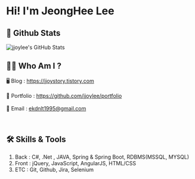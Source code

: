 # Hi! I'm JeongHee Lee

## 🌟 Github Stats 

<img src="https://github-readme-stats.vercel.app/api?username=jjoylee&show_icons=true&theme=github_dark" alt="jjoylee's GitHub Stats"/>

<br>

## 👩🏻 Who Am I ?

🖥 Blog : <a href="https://jjoystry.tistory.com" target="_blank">https://jjoystory.tistory.com</a><br><br>
📂 Portfolio : <a href="https://github.com/jjoylee/portfolio" target="_blank">https://github.com/jjoylee/portfolio</a><br><br>
📧 Email : <ekdnlt1995@gmail.com>

<br>

## 🛠 Skills & Tools </h2> 
1. Back : C#, .Net , JAVA, Spring & Spring Boot, RDBMS(MSSQL, MYSQL)    
2. Front : jQuery, JavaScript, AngularJS, HTML/CSS   
3. ETC : Git, Github, Jira, Selenium   
